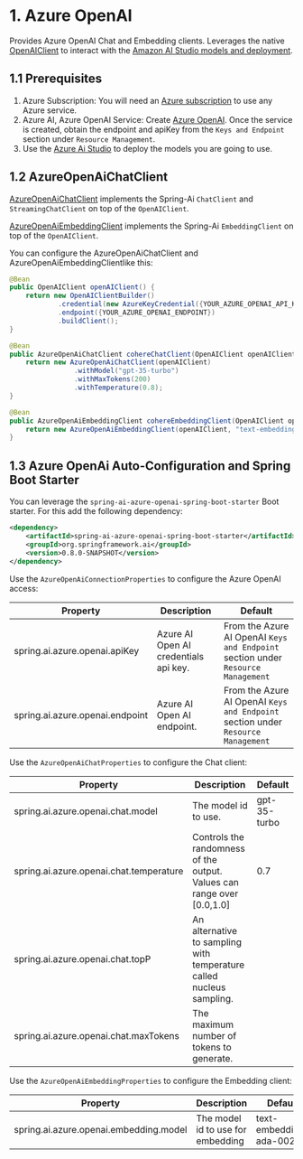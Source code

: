 # 1. Azure OpenAI

Provides Azure OpenAI Chat and Embedding clients.
Leverages the native [OpenAIClient](https://learn.microsoft.com/en-us/java/api/overview/azure/ai-openai-readme?view=azure-java-preview#streaming-chat-completions) to interact with the [Amazon AI Studio models and deployment](https://oai.azure.com/).

## 1.1 Prerequisites

1. Azure Subscription: You will need an [Azure subscription](https://azure.microsoft.com/en-us/free/) to use any Azure service.
2. Azure AI, Azure OpenAI Service: Create [Azure OpenAI](https://portal.azure.com/#create/Microsoft.CognitiveServicesOpenAI).
Once the service is created, obtain the endpoint and apiKey from the `Keys and Endpoint` section under `Resource Management`.
3. Use the [Azure Ai Studio](https://oai.azure.com/portal) to deploy the models you are going to use.

## 1.2 AzureOpenAiChatClient

[AzureOpenAiChatClient](./src/main/java/org/springframework/ai/azure/openai/AzureOpenAiChatClient.java) implements the Spring-Ai `ChatClient` and `StreamingChatClient` on top of the `OpenAIClient`.

[AzureOpenAiEmbeddingClient](./src/main/java/org/springframework/ai/azure/openai/AzureOpenAiEmbeddingClient.java) implements the Spring-Ai `EmbeddingClient` on top of the `OpenAIClient`.


You can configure the AzureOpenAiChatClient and AzureOpenAiEmbeddingClientlike this:

```java
@Bean
public OpenAIClient openAIClient() {
	return new OpenAIClientBuilder()
			.credential(new AzureKeyCredential({YOUR_AZURE_OPENAI_API_KEY}))
			.endpoint({YOUR_AZURE_OPENAI_ENDPOINT})
			.buildClient();
}

@Bean
public AzureOpenAiChatClient cohereChatClient(OpenAIClient openAIClient) {
	return new AzureOpenAiChatClient(openAIClient)
				.withModel("gpt-35-turbo")
				.withMaxTokens(200)
				.withTemperature(0.8);
}

@Bean
public AzureOpenAiEmbeddingClient cohereEmbeddingClient(OpenAIClient openAIClient) {
	return new AzureOpenAiEmbeddingClient(openAIClient, "text-embedding-ada-002-v1");
}
```

## 1.3 Azure OpenAi Auto-Configuration and Spring Boot Starter

You can leverage the `spring-ai-azure-openai-spring-boot-starter` Boot starter.
For this add the following dependency:

```xml
<dependency>
	<artifactId>spring-ai-azure-openai-spring-boot-starter</artifactId>
	<groupId>org.springframework.ai</groupId>
    <version>0.8.0-SNAPSHOT</version>
</dependency>
```

Use the `AzureOpenAiConnectionProperties` to configure the Azure OpenAI access:

| Property  | Description | Default |
| ------------- | ------------- | ------------- |
| spring.ai.azure.openai.apiKey  | Azure AI Open AI credentials api key.  | From the Azure AI OpenAI `Keys and Endpoint` section under `Resource Management` |
| spring.ai.azure.openai.endpoint  | Azure AI Open AI endpoint.  | From the Azure AI OpenAI `Keys and Endpoint` section under `Resource Management` |

Use the `AzureOpenAiChatProperties` to configure the Chat client:

| Property  | Description | Default |
| ------------- | ------------- | ------------- |
| spring.ai.azure.openai.chat.model  | The model id to use.  | gpt-35-turbo |
| spring.ai.azure.openai.chat.temperature  | Controls the randomness of the output. Values can range over [0.0,1.0]  | 0.7 |
| spring.ai.azure.openai.chat.topP  | An alternative to sampling with temperature called nucleus sampling.  |  |
| spring.ai.azure.openai.chat.maxTokens  | The maximum number of tokens to generate.  |  |

Use the `AzureOpenAiEmbeddingProperties` to configure the Embedding client:

| Property  | Description | Default |
| ------------- | ------------- | ------------- |
| spring.ai.azure.openai.embedding.model  | The model id to use for embedding  | text-embedding-ada-002 |
